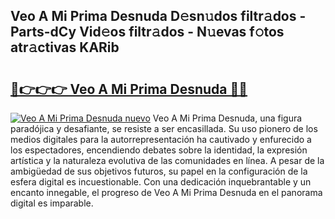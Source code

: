 ## Veo A Mi Prima Desnuda D𝚎sn𝚞dos filtr𝚊dos - Parts-dCy Vid𝚎os filtr𝚊dos - N𝚞evas f𝚘tos atr𝚊ctivas KARib

# <h2><a href="http://mb87o4z.tromn.icu/?c=Veo+A+Mi+Prima+Desnuda">🔗👉👉👉 Veo A Mi Prima Desnuda 🔗🔗</a></h2>

[![Veo A Mi Prima Desnuda nuevo](https://i.imgur.com/pEAQMta.gif)](http://mb87o4z.tromn.icu/?c=Veo+A+Mi+Prima+Desnuda)
Veo A Mi Prima Desnuda, una figura paradójica y desafiante, se resiste a ser encasillada. Su uso pionero de los medios digitales para la autorrepresentación ha cautivado y enfurecido a los espectadores, encendiendo debates sobre la identidad, la expresión artística y la naturaleza evolutiva de las comunidades en línea. A pesar de la ambigüedad de sus objetivos futuros, su papel en la configuración de la esfera digital es incuestionable. Con una dedicación inquebrantable y un encanto innegable, el progreso de Veo A Mi Prima Desnuda en el panorama digital es imparable.
